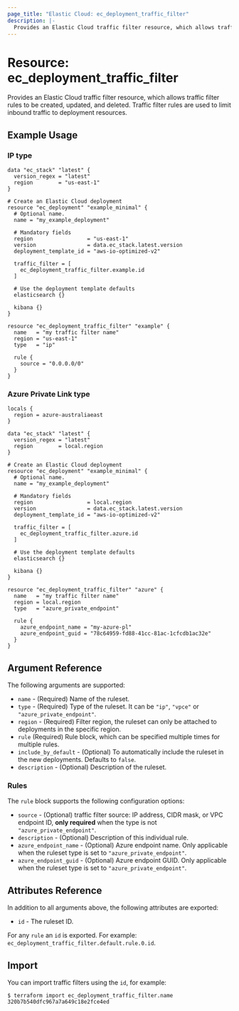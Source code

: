 ```yaml
---
page_title: "Elastic Cloud: ec_deployment_traffic_filter"
description: |-
  Provides an Elastic Cloud traffic filter resource, which allows traffic filter rules to be created, updated, and deleted. Traffic filter rules are used to limit inbound traffic to deployment resources.
---
```


# Resource: ec_deployment_traffic_filter

Provides an Elastic Cloud traffic filter resource, which allows traffic filter rules to be created, updated, and deleted. Traffic filter rules are used to limit inbound traffic to deployment resources.

## Example Usage

### IP type

```hcl
data "ec_stack" "latest" {
  version_regex = "latest"
  region        = "us-east-1"
}

# Create an Elastic Cloud deployment
resource "ec_deployment" "example_minimal" {
  # Optional name.
  name = "my_example_deployment"

  # Mandatory fields
  region                 = "us-east-1"
  version                = data.ec_stack.latest.version
  deployment_template_id = "aws-io-optimized-v2"

  traffic_filter = [
    ec_deployment_traffic_filter.example.id
  ]

  # Use the deployment template defaults
  elasticsearch {}

  kibana {}
}

resource "ec_deployment_traffic_filter" "example" {
  name   = "my traffic filter name"
  region = "us-east-1"
  type   = "ip"

  rule {
    source = "0.0.0.0/0"
  }
}
```

### Azure Private Link type

```hcl
locals {
  region = azure-australiaeast
}

data "ec_stack" "latest" {
  version_regex = "latest"
  region        = local.region
}

# Create an Elastic Cloud deployment
resource "ec_deployment" "example_minimal" {
  # Optional name.
  name = "my_example_deployment"

  # Mandatory fields
  region                 = local.region
  version                = data.ec_stack.latest.version
  deployment_template_id = "aws-io-optimized-v2"

  traffic_filter = [
    ec_deployment_traffic_filter.azure.id
  ]

  # Use the deployment template defaults
  elasticsearch {}

  kibana {}
}

resource "ec_deployment_traffic_filter" "azure" {
  name   = "my traffic filter name"
  region = local.region
  type   = "azure_private_endpoint"

  rule {
    azure_endpoint_name = "my-azure-pl"
    azure_endpoint_guid = "78c64959-fd88-41cc-81ac-1cfcdb1ac32e"
  }
}

```

## Argument Reference

The following arguments are supported:

* `name` - (Required) Name of the ruleset.
* `type` - (Required) Type of the ruleset.  It can be `"ip"`, `"vpce"` or `"azure_private_endpoint"`.
* `region` - (Required) Filter region, the ruleset can only be attached to deployments in the specific region.
* `rule` (Required) Rule block, which can be specified multiple times for multiple rules.
* `include_by_default` - (Optional) To automatically include the ruleset in the new deployments. Defaults to `false`.
* `description` - (Optional) Description of the ruleset.

### Rules

The `rule` block supports the following configuration options:

* `source` - (Optional) traffic filter source: IP address, CIDR mask, or VPC endpoint ID, **only required** when the type is not `"azure_private_endpoint"`.
* `description` - (Optional) Description of this individual rule.
* `azure_endpoint_name` - (Optional) Azure endpoint name. Only applicable when the ruleset type is set to `"azure_private_endpoint"`.
* `azure_endpoint_guid` - (Optional) Azure endpoint GUID. Only applicable when the ruleset type is set to `"azure_private_endpoint"`.

## Attributes Reference

In addition to all arguments above, the following attributes are exported:

* `id` - The ruleset ID.

For any `rule` an `id` is exported. For example: `ec_deployment_traffic_filter.default.rule.0.id`.

## Import

You can import traffic filters using the `id`, for example:

```
$ terraform import ec_deployment_traffic_filter.name 320b7b540dfc967a7a649c18e2fce4ed
```
